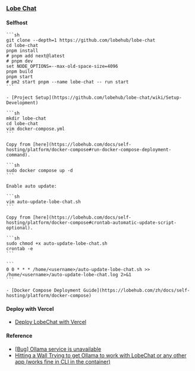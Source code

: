 ### [Lobe Chat](https://github.com/lobehub/lobe-chat)

#### Selfhost

````{tab} From source
```sh
git clone --depth=1 https://github.com/lobehub/lobe-chat
cd lobe-chat
pnpm install
# pnpm add next@latest
# pnpm dev
set NODE_OPTIONS=--max-old-space-size=4096
pnpm build
pnpm start
# pm2 start pnpm --name lobe-chat -- run start
```

- [Project Setup](https://github.com/lobehub/lobe-chat/wiki/Setup-Development)
````

````{tab} Docker compose
```sh
mkdir lobe-chat
cd lobe-chat
vim docker-compose.yml
```

Copy from [here](https://lobehub.com/docs/self-hosting/platform/docker-compose#run-docker-compose-deployment-command).

```sh
sudo docker compose up -d
```

Enable auto update:

```sh
vim auto-update-lobe-chat.sh
```

Copy from [here](https://lobehub.com/docs/self-hosting/platform/docker-compose#crontab-automatic-update-script-optional).

```sh
sudo chmod +x auto-update-lobe-chat.sh
crontab -e
```

```
0 0 * * * /home/<username>/auto-update-lobe-chat.sh >> /home/<username>/auto-update-lobe-chat.log 2>&1
```

- [Docker Compose Deployment Guide](https://lobehub.com/zh/docs/self-hosting/platform/docker-compose)
````

#### Deploy with Vercel

- [Deploy LobeChat with Vercel](https://lobehub.com/docs/self-hosting/platform/vercel)

#### Reference

- [[Bug] Ollama service is unavailable](https://github.com/lobehub/lobe-chat/issues/2337)  
- [Hitting a Wall Trying to get Ollama to work with LobeChat or any other app (works fine in CLI in the container)](https://www.reddit.com/r/unRAID/comments/1ccxqu6/hitting_a_wall_trying_to_get_ollama_to_work_with/)